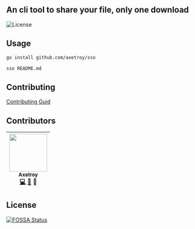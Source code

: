 ## An cli tool to share your file, only one download

![License](https://img.shields.io/badge/license-Apache-green.svg)

## Usage

```bash
go install github.com/axetroy/sso

sso README.md
```

## Contributing

[Contributing Guid](https://github.com/axetroy/sso/blob/master/CONTRIBUTING.md)

## Contributors

<!-- ALL-CONTRIBUTORS-LIST:START - Do not remove or modify this section -->
| [<img src="https://avatars1.githubusercontent.com/u/9758711?v=3" width="100px;"/><br /><sub>Axetroy</sub>](http://axetroy.github.io)<br />[💻](https://github.com/axetroy/sso/commits?author=axetroy) [🐛](https://github.com/axetroy/sso/issues?q=author%3Aaxetroy) 🎨 |
| :---: |
<!-- ALL-CONTRIBUTORS-LIST:END -->

## License

[![FOSSA Status](https://app.fossa.io/api/projects/git%2Bgithub.com%2Faxetroy%2Fsso.svg?type=large)](https://app.fossa.io/projects/git%2Bgithub.com%2Faxetroy%2Fsso?ref=badge_large)
